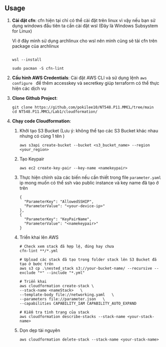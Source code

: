## Usage
1. **Cài đặt cfn**: cfn hiện tại chỉ có thể cài đặt trên linux vì vậy nếu bạn sử dụng windows đầu tiên ta cần cài đặt wsl (Đây là Windows Subsystem for Linux)


    Vì ở đây mình sử dụng archlinux cho wsl nên mình cũng sẽ tải cfn trên package của archlinux
      ```
    
      wsl --install
      
      sudo pacman -S cfn-lint 
      ```
2. **Cấu hình AWS Credentials**: Cài đặt AWS CLI và sử dụng lệnh ```aws configure ``` để thêm accesskey và secretkey giúp terraform có thể thực hiện các dịch vụ
3. **Clone Github Project**:
      ```
      git clone https://github.com/pokilee10/NT548.P11.MMCL/tree/main
      cd NT548.P11.MMCL/Lab1/cloudformation/
      ```
4. **Chạy code Cloudformation**:
   
   1. Khởi tạo S3 Bucket (Lưu ý: không thể tạo các S3 Bucket khác nhau nhưng có cùng 1 tên )
      ```
      aws s3api create-bucket --bucket <s3_bucket_name> --region <your_region>
      ```
   2. Tạo Keypair
      ```
      aws ec2 create-key-pair --key-name <namekeypair>
      ```
    
   3. Thực hiện chỉnh sửa các biến nếu cần thiết trong file ``parameter.yaml`` ip mong muốn có thể ssh vào public instance và key name đã tạo ở trên

      ```
      {
        "ParameterKey": "AllowedSSHIP",
        "ParameterValue": "<your-device-ip>" 
      },
      {
        "ParameterKey": "KeyPairName",
        "ParameterValue": "<namekeypair>"
      }
      ```

   4. Triển khai lên AWS
      ```
      # Check xem stack đã hợp lệ, đúng hay chưa
      cfn-lint **/*.yml  

      # Upload các stack đã tạo trong folder stack lên S3 Bucket đã tạo ở bước trên
      aws s3 cp .\nested_stack s3://your-bucket-name/ --recursive --exclude "*" --include "*.yml" 

      # Triển khai
      aws cloudformation create-stack \
      --stack-name <nameStack>   \
      --template-body file://networking.yaml   \
      --parameters file://parameter.json   \
      --capabilities CAPABILITY_IAM CAPABILITY_AUTO_EXPAND

      # Kiểm tra tình trạng của stack
      aws cloudformation describe-stacks --stack-name <your-stack-name>
      ```
   5. Dọn dẹp tài nguyên
      ```
      aws cloudformation delete-stack --stack-name <your-stack-name>
      ```
<!-- END_TF_DOCS -->